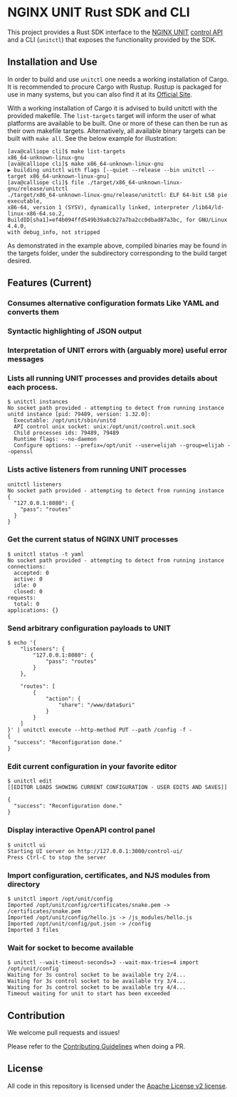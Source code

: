 # NGINX UNIT Rust SDK and CLI

This project provides a Rust SDK interface to the 
[NGINX UNIT](https://unit.nginx.org/)
[control API](https://unit.nginx.org/howto/source/#source-startup) 
and a CLI (`unitctl`) that exposes the functionality provided by the SDK.

## Installation and Use
In order to build and use `unitctl` one needs a working installation of Cargo.
It is recommended to procure Cargo with Rustup. Rustup is packaged for use in
many systems, but you can also find it at its 
[Official Site](https://rustup.rs/).

With a working installation of Cargo it is advised to build unitctl with the 
provided makefile. The `list-targets` target will inform the user of what 
platforms are available to be built. One or more of these can then be run as
their own makefile targets. Alternatively, all available binary targets can be
built with `make all`. See the below example for illustration:

```
[ava@calliope cli]$ make list-targets
x86_64-unknown-linux-gnu
[ava@calliope cli]$ make x86_64-unknown-linux-gnu
▶ building unitctl with flags [--quiet --release --bin unitctl --target x86_64-unknown-linux-gnu]
[ava@calliope cli]$ file ./target/x86_64-unknown-linux-gnu/release/unitctl
./target/x86_64-unknown-linux-gnu/release/unitctl: ELF 64-bit LSB pie executable,
x86-64, version 1 (SYSV), dynamically linked, interpreter /lib64/ld-linux-x86-64.so.2,
BuildID[sha1]=ef4b094ffd549b39a8cb27a7ba2cc0dbad87a3bc, for GNU/Linux 4.4.0,
with debug_info, not stripped
```

As demonstrated in the example above, compiled binaries may be found in the
targets folder, under the subdirectory corresponding to the build target 
desired.


## Features (Current)

### Consumes alternative configuration formats Like YAML and converts them
### Syntactic highlighting of JSON output
### Interpretation of UNIT errors with (arguably more) useful error messages

### Lists all running UNIT processes and provides details about each process.
```
$ unitctl instances
No socket path provided - attempting to detect from running instance
unitd instance [pid: 79489, version: 1.32.0]:
  Executable: /opt/unit/sbin/unitd
  API control unix socket: unix:/opt/unit/control.unit.sock
  Child processes ids: 79489, 79489
  Runtime flags: --no-daemon
  Configure options: --prefix=/opt/unit --user=elijah --group=elijah --openssl
```

### Lists active listeners from running UNIT processes
```
unitctl listeners
No socket path provided - attempting to detect from running instance
{
  "127.0.0.1:8080": {
    "pass": "routes"
  }
}
```

### Get the current status of NGINX UNIT processes
```
$ unitctl status -t yaml
No socket path provided - attempting to detect from running instance
connections:
  accepted: 0
  active: 0
  idle: 0
  closed: 0
requests:
  total: 0
applications: {}
```

### Send arbitrary configuration payloads to UNIT
```
$ echo '{
    "listeners": {
        "127.0.0.1:8080": {
            "pass": "routes"
        }
    },

    "routes": [
        {
            "action": {
                "share": "/www/data$uri"
            }
        }
    ]
}' | unitctl execute --http-method PUT --path /config -f -
{
  "success": "Reconfiguration done."
}
```

### Edit current configuration in your favorite editor
```
$ unitctl edit
[[EDITOR LOADS SHOWING CURRENT CONFIGURATION - USER EDITS AND SAVES]]

{
  "success": "Reconfiguration done."
}       
```

### Display interactive OpenAPI control panel
```
$ unitctl ui
Starting UI server on http://127.0.0.1:3000/control-ui/
Press Ctrl-C to stop the server
```

### Import configuration, certificates, and NJS modules from directory
```
$ unitctl import /opt/unit/config
Imported /opt/unit/config/certificates/snake.pem -> /certificates/snake.pem
Imported /opt/unit/config/hello.js -> /js_modules/hello.js
Imported /opt/unit/config/put.json -> /config
Imported 3 files
```
### Wait for socket to become available
```
$ unitctl --wait-timeout-seconds=3 --wait-max-tries=4 import /opt/unit/config`
Waiting for 3s control socket to be available try 2/4...
Waiting for 3s control socket to be available try 3/4...
Waiting for 3s control socket to be available try 4/4...
Timeout waiting for unit to start has been exceeded
```

## Contribution

We welcome pull requests and issues!

Please refer to the 
[Contributing Guidelines](../CONTRIBUTING.md) when doing a PR.

## License

All code in this repository is licensed under the
[Apache License v2 license](../LICENSE).
